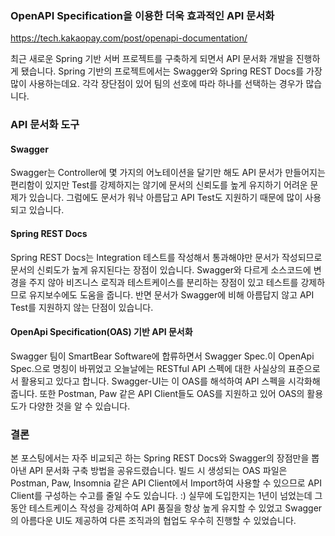 ### OpenAPI Specification을 이용한 더욱 효과적인 API 문서화
https://tech.kakaopay.com/post/openapi-documentation/

최근 새로운 Spring 기반 서버 프로젝트를 구축하게 되면서 API 문서화 개발을 진행하게 됐습니다. Spring 기반의 프로젝트에서는 Swagger와 Spring REST Docs를 가장 많이 사용하는데요. 각각 장단점이 있어 팀의 선호에 따라 하나를 선택하는 경우가 많습니다.


### API 문서화 도구
#### Swagger
Swagger는 Controller에 몇 가지의 어노테이션을 달기만 해도 API 문서가 만들어지는 편리함이 있지만
Test를 강제하지는 않기에 문서의 신뢰도를 높게 유지하기 어려운 문제가 있습니다.
그럼에도 문서가 워낙 아름답고 API Test도 지원하기 때문에 많이 사용되고 있습니다.

#### Spring REST Docs
Spring REST Docs는 Integration 테스트를 작성해서 통과해야만 문서가 작성되므로 문서의 신뢰도가 높게 유지된다는 장점이 있습니다.
Swagger와 다르게 소스코드에 변경을 주지 않아 비즈니스 로직과 테스트케이스를 분리하는 장점이 있고 테스트를 강제하므로 유지보수에도 도움을 줍니다. 반면 문서가 Swagger에 비해 아름답지 않고 API Test를 지원하지 않는 단점이 있습니다.

#### OpenApi Specification(OAS) 기반 API 문서화

Swagger 팀이 SmartBear Software에 합류하면서 Swagger Spec.이 OpenApi Spec.으로 명칭이 바뀌었고 오늘날에는 RESTful API 스펙에 대한 사실상의 표준으로서 활용되고 있다고 합니다. Swagger-UI는 이 OAS를 해석하여 API 스펙을 시각화해줍니다. 또한 Postman,
Paw 같은 API Client들도 OAS를 지원하고 있어 OAS의 활용도가 다양한 것을 알 수 있습니다.

### 결론
본 포스팅에서는 자주 비교되곤 하는 Spring REST Docs와 Swagger의 장점만을 뽑아낸 API 문서화 구축 방법을 공유드렸습니다.
빌드 시 생성되는 OAS 파일은 Postman, Paw, Insomnia 같은 API Client에서 Import하여 사용할 수 있으므로 API Client를 구성하는 수고를 줄일 수도 있습니다. :) 실무에 도입한지는 1년이 넘었는데 그동안 테스트케이스 작성을 강제하여 API 품질을 항상 높게 유지할 수 있었고
Swagger의 아름다운 UI도 제공하여 다른 조직과의 협업도 우수히 진행할 수 있었습니다.